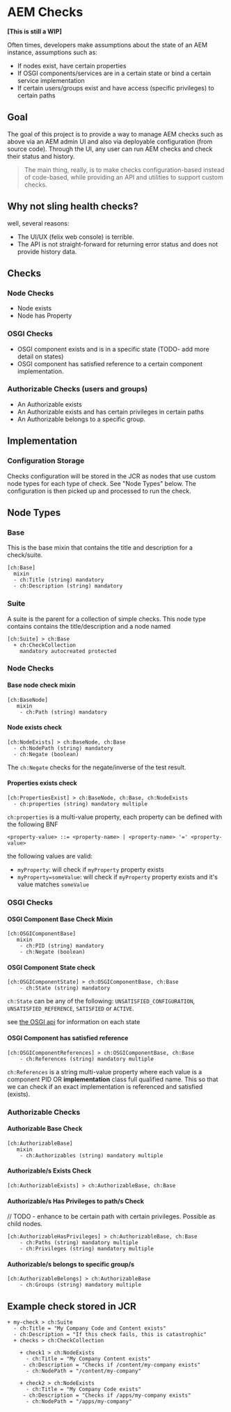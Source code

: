 # AEM Checks

**[This is still a WIP]**

Often times, developers make assumptions about the state of an AEM instance, assumptions such as:

- If nodes exist, have certain properties 
- If OSGI components/services are in a certain state or bind a certain service implementation
- If certain users/groups exist and have access (specific privileges) to certain paths

## Goal
The goal of this project is to provide a way to manage AEM checks such as above via an AEM admin UI  and also via deployable configuration (from source code). Through the UI, any user can run AEM checks and check their status and history.

> The main thing, really, is to make checks configuration-based instead of code-based, while providing an API and utilities to support custom checks.

## Why not sling health checks?

well, several reasons:
- The UI/UX (felix web console) is terrible.
- The API is not straight-forward for returning error status and does not provide history data.

## Checks

### Node Checks
- Node exists
- Node has Property

### OSGI Checks

- OSGI component exists and is in a specific state (TODO- add more detail on states)
- OSGI component has satisfied reference to a certain component implementation.

### Authorizable Checks (users and groups)
- An Authorizable exists
- An Authorizable exists and has certain privileges in certain paths
- An Authorizable belongs to a specific group.


## Implementation

### Configuration Storage

Checks configuration will be stored in the JCR as nodes that use custom node types for each type of check. See "Node Types" below. The configuration is then picked up and processed to run the check.


## Node Types

### Base

This is the base mixin that contains the title and description for a check/suite.

```
[ch:Base]
  mixin
  - ch:Title (string) mandatory
  - ch:Description (string) mandatory
```


### Suite
A suite is the parent for a collection of simple checks. This node type contains contains the title/description and a node named 

```
[ch:Suite] > ch:Base
  + ch:CheckCollection 
    mandatory autocreated protected
```

### Node Checks

#### Base node check mixin

```
[ch:BaseNode]
   mixin
	- ch:Path (string) mandatory
```

#### Node exists check

```
[ch:NodeExists] > ch:BaseNode, ch:Base
  - ch:NodePath (string) mandatory
  - ch:Negate (boolean)
```

The `ch:Negate` checks for the negate/inverse of the test result.

#### Properties exists check

```
[ch:PropertiesExist] > ch:BaseNode, ch:Base, ch:NodeExists
  - ch:properties (string) mandatory multiple
```

`ch:properties` is a multi-value property, each property can be defined with the following BNF

```
<property-value> ::= <property-name> | <property-name> '=' <property-value>
```

the following values are valid:

- `myProperty`: will check if `myProperty` property exists
- `myProperty=someValue`: will check if `myProperty` property exists and it's value matches `someValue `



### OSGI Checks

#### OSGI Component Base Check Mixin

```
[ch:OSGIComponentBase]
   mixin
	- ch:PID (string) mandatory
	- ch:Negate (boolean)
```

#### OSGI Component State check 

```
[ch:OSGIComponentState] > ch:OSGIComponentBase, ch:Base
	- ch:State (string) mandatory
```

`ch:State` can be any of the following:  `UNSATISFIED_CONFIGURATION`, `UNSATISFIED_REFERENCE`, `SATISFIED` or `ACTIVE`.

 see [the OSGI api](https://osgi.org/javadoc/r6/cmpn/index.html?org/osgi/service/component/runtime/dto/ComponentConfigurationDTO.html) for information on each state


#### OSGI Component has satisfied reference
 
```
[ch:OSGIComponentReferences] > ch:OSGIComponentBase, ch:Base
	- ch:References (string) mandatory multiple
```

`ch:References` is a string multi-value property where each value is a component PID OR **implementation** class full qualified name. This so that we can check if an exact implementation is referenced and satisfied (exists).

### Authorizable Checks

#### Authorizable Base Check

```
[ch:AuthorizableBase]
   mixin
	- ch:Authorizables (string) mandatory multiple
```

#### Authorizable/s Exists Check

```
[ch:AuthorizableExists] > ch:AuthorizableBase, ch:Base
```

#### Authorizable/s Has Privileges to path/s Check

// TODO - enhance to be certain path with certain privileges. Possible as child nodes.

```
[ch:AuthorizableHasPrivileges] > ch:AuthorizableBase, ch:Base
	- ch:Paths (string) mandatory multiple
	- ch:Privileges (string) mandatory multiple
```

#### Authorizable/s belongs to specific group/s

```
[ch:AuthorizableBelongs] > ch:AuthorizableBase
	- ch:Groups (string) mandatory multiple
```


## Example check stored in JCR

```
+ my-check > ch:Suite
  - ch:Title = "My Company Code and Content exists"
  - ch:Description = "If this check fails, this is catastrophic"
  + checks > ch:CheckCollection 

  	+ check1 > ch:NodeExists
  	  - ch:Title = "My Company Content exists"
     - ch:Description = "Checks if /content/my-company exists"
  	  - ch:NodePath = "/content/my-company"

  	+ check2 > ch:NodeExists
  	  - ch:Title = "My Company Code exists"
     - ch:Description = "Checks if /apps/my-company exists"
  	  - ch:NodePath = "/apps/my-company"
```
